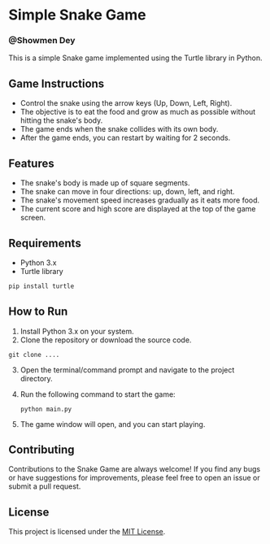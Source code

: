 # Simple Snake  Game 
###  **@Showmen Dey**
This is a simple Snake game implemented using the Turtle library in Python.

## Game Instructions

- Control the snake using the arrow keys (Up, Down, Left, Right).
- The objective is to eat the food and grow as much as possible without hitting the snake's body.
- The game ends when the snake collides with its own body.
- After the game ends, you can restart by waiting for 2 seconds.

## Features

- The snake's body is made up of square segments.
- The snake can move in four directions: up, down, left, and right.
- The snake's movement speed increases gradually as it eats more food.
- The current score and high score are displayed at the top of the game screen.

## Requirements

- Python 3.x
- Turtle library

```python 
pip install turtle
```

## How to Run

1. Install Python 3.x on your system.
2. Clone the repository or download the source code.
``` 
git clone ....
```
3. Open the terminal/command prompt and navigate to the project directory.
4. Run the following command to start the game:

   ```shell
   python main.py
   ```

5. The game window will open, and you can start playing.



## Contributing

Contributions to the Snake Game are always welcome! If you find any bugs or have suggestions for improvements, please feel free to open an issue or submit a pull request.

## License

This project is licensed under the [MIT License](LICENSE).
```





